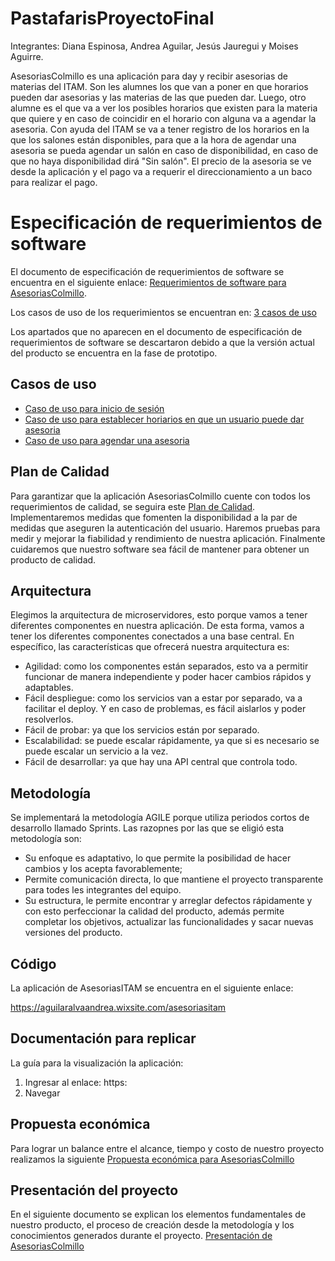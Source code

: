 # PastafarisProyectoFinal

Integrantes:
Diana Espinosa, Andrea Aguilar, Jesús Jauregui y Moises Aguirre. 


AsesoriasColmillo es una aplicación para day y recibir asesorias de materias del ITAM. Son les alumnes los que van a poner en que horarios pueden dar asesorias y las materias de las que pueden dar. Luego, otro alumne es el que va a ver los posibles horarios que existen para la materia que quiere y en caso de coincidir en el horario con alguna va a agendar la asesoria. Con ayuda del ITAM se va a tener registro de los horarios en la que los salones están disponibles, para que a la hora de agendar una asesoria se pueda agendar un salón en caso de disponibilidad, en caso de que no haya disponibilidad dirá "Sin salón". El precio de la asesoria se ve desde la aplicación y el pago va a requerir el direccionamiento a un baco para realizar el pago. 

# Especificación de requerimientos de software

El documento de especificación de requerimientos de software se encuentra en el siguiente enlace:
[Requerimientos de software para AsesoriasColmillo](https://github.com/ITAM-IngenieriaSoftware-2022/PastafarisProyectoFinal/blob/main/Requerimiento%20de%20Software.md).

Los casos de uso de los requerimientos se encuentran en:
[3 casos de uso](#casos)

Los apartados que no aparecen en el documento de especificación de requerimientos de software se descartaron debido a que la versión actual del producto se encuentra en la fase de prototipo.

## Casos de uso <a name="casos"></a> 

- [Caso de uso para inicio de sesión](https://github.com/ITAM-IngenieriaSoftware-2022/PastafarisProyectoFinal/blob/main/InicioSesion.png)
- [Caso de uso para establecer horiarios en que un usuario puede dar asesoria](https://github.com/ITAM-IngenieriaSoftware-2022/PastafarisProyectoFinal/blob/main/EstablecerHorarios.png)
- [Caso de uso para agendar una asesoria](https://github.com/ITAM-IngenieriaSoftware-2022/PastafarisProyectoFinal/blob/main/AgendarAsesoria.png)

## Plan de Calidad

Para garantizar que la aplicación AsesoriasColmillo cuente con todos los requerimientos de calidad, se seguira este [Plan de Calidad](https://github.com/ITAM-IngenieriaSoftware-2022/PastafarisProyectoFinal). Implementaremos medidas que fomenten la disponibilidad a la par de medidas que aseguren la autenticación del usuario. Haremos pruebas para medir y mejorar la fiabilidad y rendimiento de nuestra aplicación. Finalmente  cuidaremos que nuestro software sea fácil de mantener para obtener un producto de calidad.


## Arquitectura

Elegimos la arquitectura de microservidores, esto porque vamos a tener diferentes componentes en nuestra aplicación. De esta forma, vamos a tener los diferentes componentes conectados a una base central. En específico, las características que ofrecerá nuestra arquitectura es:

* Agilidad: como los componentes están separados, esto va a permitir funcionar de manera independiente y poder hacer cambios rápidos y adaptables. 
* Fácil despliegue: como los servicios van a estar por separado, va a facilitar el deploy. Y en caso de problemas, es fácil aislarlos y poder resolverlos. 
* Fácil de probar: ya que los servicios están por separado.
* Escalabilidad: se puede escalar rápidamente, ya que si es necesario se puede escalar un servicio a la vez. 
* Fácil de desarrollar: ya que hay una API central que controla todo. 

## Metodología

Se implementará la metodología AGILE porque utiliza periodos cortos de desarrollo llamado Sprints. Las razopnes por las que se eligió esta metodología son:

* Su enfoque es adaptativo, lo que permite la posibilidad de hacer cambios y los acepta favorablemente; 
* Permite comunicación directa, lo que mantiene el proyecto transparente para todes les integrantes del equipo. 
* Su estructura, le permite encontrar y arreglar defectos rápidamente y con esto perfeccionar la calidad del producto, además permite completar los objetivos, actualizar las funcionalidades y sacar nuevas versiones del producto.

## Código

La aplicación de AsesoriasITAM se encuentra en el siguiente enlace:

https://aguilaralvaandrea.wixsite.com/asesoriasitam

## Documentación para replicar

  La guía para la visualización la aplicación:
  1. Ingresar al enlace: https:
  2. Navegar 

## Propuesta económica

Para lograr un balance entre el alcance, tiempo y costo de nuestro proyecto realizamos la siguiente [Propuesta económica para AsesoriasColmillo](https://github.com/ITAM-IngenieriaSoftware-2022/PastafarisProyectoFinal)

## Presentación del proyecto

En el siguiente documento se explican los elementos fundamentales de nuestro producto, el proceso de creación desde la metodología y los conocimientos generados durante el proyecto.
[Presentación de AsesoriasColmillo](https://github.com/ITAM-IngenieriaSoftware-2022/PastafarisProyectoFinal)
